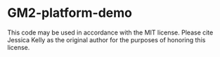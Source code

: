 # GM2-platform-demo

This code may be used in accordance with the MIT license. Please cite Jessica Kelly as the original author for the purposes of honoring this license. 
